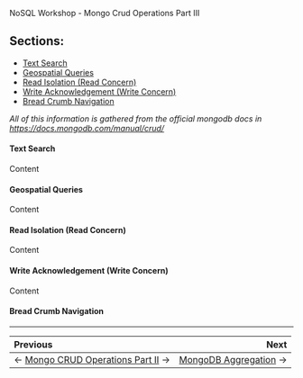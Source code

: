 NoSQL Workshop - Mongo Crud Operations Part III

## Sections:

* [Text Search](#text_search)
* [Geospatial Queries](#geospatial_queries)
* [Read Isolation (Read Concern)](#read_isolation_(read_concern))
* [Write Acknowledgement (Write Concern)](#write_acknowledgement_(write_concern))
* [Bread Crumb Navigation](#bread-crumb-navigation)

*All of this information is gathered from the official mongodb docs in https://docs.mongodb.com/manual/crud/*

#### Text Search

Content

#### Geospatial Queries

Content

#### Read Isolation (Read Concern)

Content

#### Write Acknowledgement (Write Concern)

Content

#### Bread Crumb Navigation
_________________________

Previous | Next
:------- | ---:
← [Mongo CRUD Operations Part II](./mongo-crud-operations-part2.md) → | [MongoDB Aggregation](./mongodb-aggregation.md) →
